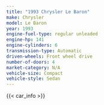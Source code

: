 ```yaml
---
title: "1993 Chrysler Le Baron"
make: Chrysler
model: Le Baron
year: 1993
engine-fuel-type: regular unleaded
engine-hp: 141
engine-cylinders: 6
transmission-type: Automatic
driven-wheels: Front wheel drive
number-of-doors: 4
market-category: N/A
vehicle-size: Compact
vehicle-style: Sedan
---
```


{{< car_info >}}
